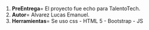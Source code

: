 1. **PreEntrega**= El proyecto fue echo para TalentoTech.
2. **Autor**= Alvarez Lucas Emanuel.
3. **Herramientas**= Se uso css - HTML 5 - Bootstrap - JS
